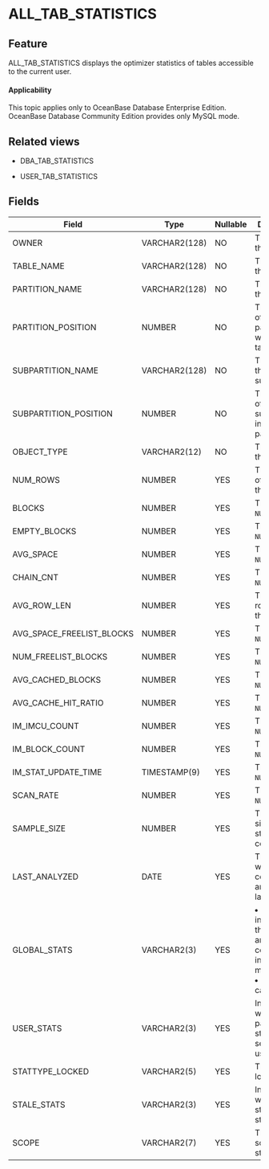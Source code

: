 ALL_TAB_STATISTICS
=======================================

Feature
--------------------

ALL_TAB_STATISTICS displays the optimizer statistics of tables accessible to the current user.

<main id="notice" >
    <h4>Applicability</h4>
    <p>This topic applies only to OceanBase Database Enterprise Edition. OceanBase Database Community Edition provides only MySQL mode. </p>
  </main>

Related views
----------------------

* DBA_TAB_STATISTICS


* USER_TAB_STATISTICS





Fields
----------------------



| Field                     | Type          | **Nullable** | Description                                                                                                             |
|---------------------------|---------------|--------------|-------------------------------------------------------------------------------------------------------------------------|
| OWNER                     | VARCHAR2(128) | NO           | The owner of the object.                                                                                                |
| TABLE_NAME                | VARCHAR2(128) | NO           | The name of the table.                                                                                                  |
| PARTITION_NAME            | VARCHAR2(128) | NO           | The name of the partition.                                                                                              |
| PARTITION_POSITION        | NUMBER        | NO           | The position of the partition within the table.                                                                         |
| SUBPARTITION_NAME         | VARCHAR2(128) | NO           | The name of the subpartition.                                                                                           |
| SUBPARTITION_POSITION     | NUMBER        | NO           | The position of the subpartition in the partition.                                                                      |
| OBJECT_TYPE               | VARCHAR2(12)  | NO           | The type of the object.                                                                                                 |
| NUM_ROWS                  | NUMBER        | YES          | The number of rows in the object.                                                                                       |
| BLOCKS                    | NUMBER        | YES          | The value is `NULL`.                                                                                                    |
| EMPTY_BLOCKS              | NUMBER        | YES          | The value is `NULL`.                                                                                                    |
| AVG_SPACE                 | NUMBER        | YES          | The value is `NULL`.                                                                                                    |
| CHAIN_CNT                 | NUMBER        | YES          | The value is `NULL`.                                                                                                    |
| AVG_ROW_LEN               | NUMBER        | YES          | The average row length of the object.                                                                                   |
| AVG_SPACE_FREELIST_BLOCKS | NUMBER        | YES          | The value is `NULL`.                                                                                                    |
| NUM_FREELIST_BLOCKS       | NUMBER        | YES          | The value is `NULL`.                                                                                                    |
| AVG_CACHED_BLOCKS         | NUMBER        | YES          | The value is `NULL`.                                                                                                    |
| AVG_CACHE_HIT_RATIO       | NUMBER        | YES          | The value is `NULL`.                                                                                                    |
| IM_IMCU_COUNT             | NUMBER        | YES          | The value is `NULL`.                                                                                                    |
| IM_BLOCK_COUNT            | NUMBER        | YES          | The value is `NULL`.                                                                                                    |
| IM_STAT_UPDATE_TIME       | TIMESTAMP(9)  | YES          | The value is `NULL`.                                                                                                    |
| SCAN_RATE                 | NUMBER        | YES          | The value is `NULL`.                                                                                                    |
| SAMPLE_SIZE               | NUMBER        | YES          | The sample size when statistics are collected.                                                                          |
| LAST_ANALYZED             | DATE          | YES          | The date when the column was analyzed the last time.                                                                    |
| GLOBAL_STATS              | VARCHAR2(3)   | YES          | <li> `YES`: indicates that the statistics are directly collected or incrementally maintained.   <li> `NO`: other cases. |
| USER_STATS                | VARCHAR2(3)   | YES          | Indicates whether the partition statistics are set by the user.                                                         |
| STATTYPE_LOCKED           | VARCHAR2(5)   | YES          | The statistics lock type.                                                                                               |
| STALE_STATS               | VARCHAR2(3)   | YES          | Indicates whether the statistics are stale.                                                                             |
| SCOPE                     | VARCHAR2(7)   | YES          | The effective scope of the statistics.                                                                                  |


